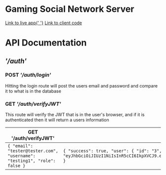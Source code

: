 # Gaming Social Network Server

<a href="https://thegsn.xyz/">Link to live app{' '}</a>
<a href="https://github.com/domcodesjs/gaming-social-network-client">Link to client code</a>

<h1>API Documentation</h1>

<h2><i>'/auth'</i></h2>
<h3>POST <i>'/auth/login'</i></h3>
<span>Hitting the login route will post the users email and password and compare it to what is in the database</span>
<h3>GET <i>'/auth/verifyJWT'</i></h3>
<span>This route will verify the JWT that is in the user's browser, and if it is authenticated then it will return a users information</span>

| GET '/auth/verifyJWT'                                                     | POST '/auth/login'                                                                                                                                                                                                                                                                                                                      |
| ------------------------------------------------------------------------- | --------------------------------------------------------------------------------------------------------------------------------------------------------------------------------------------------------------------------------------------------------------------------------------------------------------------------------------- |
| `{ "email": "tester@tester.com", "username": "testing1", "role": false }` | `{ "success": true, "user": { "id": "3", "email": "tester@tester.com", "username": "testing1", "role": false }, "token": "eyJhbGciOiJIUzI1NiIsInR5cCI6IkpXVCJ9.eyJpZCI6IjMiLCJlbWFpbCI6InRlc3RlckB0ZXN0ZXIuY29tIiwidXNlcm5hbWUiOiJ0ZXN0aW5nMSIsInJvbGUiOmZhbHNlLCJpYXQiOjE2MTEwODE2NzB9.d0JP8S1fJQV9Ib3O7CnLChg95TYgCUJk8AHPWBU6TsY" }` |
